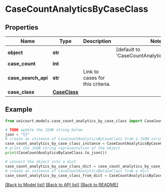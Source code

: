 # CaseCountAnalyticsByCaseClass


## Properties

Name | Type | Description | Notes
------------ | ------------- | ------------- | -------------
**object** | **str** |  | [default to 'CaseCountAnalyticsByCaseClass']
**case_count** | **int** |  | 
**case_search_api** | **str** | Link to cases for this criteria. | 
**case_class** | [**CaseClass**](CaseClass.md) |  | 

## Example

```python
from unicourt.models.case_count_analytics_by_case_class import CaseCountAnalyticsByCaseClass

# TODO update the JSON string below
json = "{}"
# create an instance of CaseCountAnalyticsByCaseClass from a JSON string
case_count_analytics_by_case_class_instance = CaseCountAnalyticsByCaseClass.from_json(json)
# print the JSON string representation of the object
print(CaseCountAnalyticsByCaseClass.to_json())

# convert the object into a dict
case_count_analytics_by_case_class_dict = case_count_analytics_by_case_class_instance.to_dict()
# create an instance of CaseCountAnalyticsByCaseClass from a dict
case_count_analytics_by_case_class_from_dict = CaseCountAnalyticsByCaseClass.from_dict(case_count_analytics_by_case_class_dict)
```
[[Back to Model list]](../README.md#documentation-for-models) [[Back to API list]](../README.md#documentation-for-api-endpoints) [[Back to README]](../README.md)


